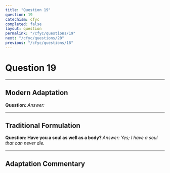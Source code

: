 ```yaml
---
title: "Question 19"
question: 19
catechism: cfyc
completed: false
layout: question
permalink: "/cfyc/questions/19"
next: "/cfyc/questions/20"
previous: "/cfyc/questions/18"
---
```

# Question 19
---
## Modern Adaptation
<strong>
    Question:
</strong>

<em>
    Answer:
</em>

---
## Traditional Formulation
<strong>
    Question: Have you a soul as well as a body?
</strong>

<em>
    Answer: Yes; I have a soul that can never die.
</em>

---
## Adaptation Commentary
